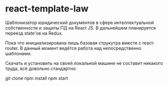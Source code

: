 # react-template-law
Шаблонизатор юридический документов в сфере интеллектуальной собственности и защиты ПД на React JS. В дальнейшем планируется переезд state'ов на Redux.

Пока что инициализирована лишь базовая струкутра вместе c react-router. В данный момент ведётся работа над непосредственно шаблонами.

Скачать и установить на своей локальной машине не составит никакого труда, всё довольно стандартно:

git clone
npm install
npm start
